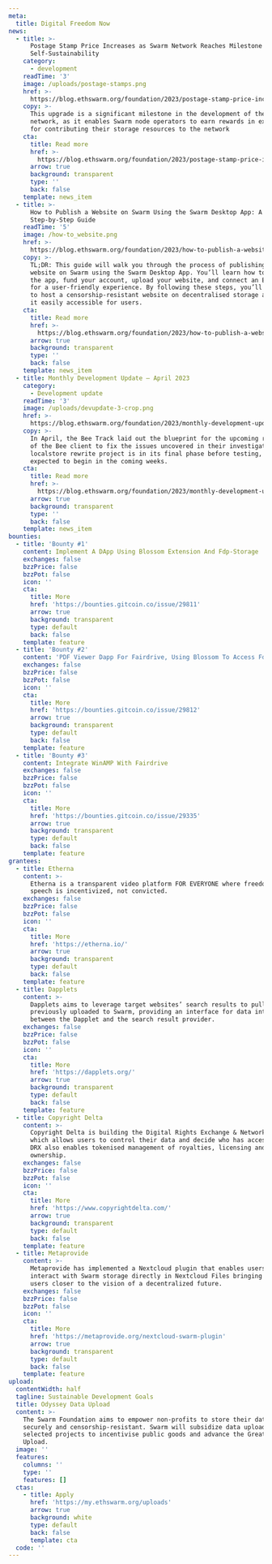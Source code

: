 ```yaml
---
meta:
  title: Digital Freedom Now
news:
  - title: >-
      Postage Stamp Price Increases as Swarm Network Reaches Milestone of
      Self-Sustainability
    category:
      - development
    readTime: '3'
    image: /uploads/postage-stamps.png
    href: >-
      https://blog.ethswarm.org/foundation/2023/postage-stamp-price-increases-as-swarm-network-reaches-milestone-of-self-sustainability/
    copy: >-
      This upgrade is a significant milestone in the development of the Swarm
      network, as it enables Swarm node operators to earn rewards in exchange
      for contributing their storage resources to the network
    cta:
      title: Read more
      href: >-
        https://blog.ethswarm.org/foundation/2023/postage-stamp-price-increases-as-swarm-network-reaches-milestone-of-self-sustainability/
      arrow: true
      background: transparent
      type: ''
      back: false
    template: news_item
  - title: >-
      How to Publish a Website on Swarm Using the Swarm Desktop App: A
      Step-by-Step Guide
    readTime: '5'
    image: /how-to_website.png
    href: >-
      https://blog.ethswarm.org/foundation/2023/how-to-publish-a-website-on-swarm-using-the-swarm-desktop-app-a-step-by-step-guide/
    copy: >-
      TL;DR: This guide will walk you through the process of publishing a
      website on Swarm using the Swarm Desktop App. You’ll learn how to install
      the app, fund your account, upload your website, and connect an ENS domain
      for a user-friendly experience. By following these steps, you’ll be able
      to host a censorship-resistant website on decentralised storage and make
      it easily accessible for users.
    cta:
      title: Read more
      href: >-
        https://blog.ethswarm.org/foundation/2023/how-to-publish-a-website-on-swarm-using-the-swarm-desktop-app-a-step-by-step-guide/
      arrow: true
      background: transparent
      type: ''
      back: false
    template: news_item
  - title: Monthly Development Update – April 2023
    category:
      - Development update
    readTime: '3'
    image: /uploads/devupdate-3-crop.png
    href: >-
      https://blog.ethswarm.org/foundation/2023/monthly-development-update-april-2023/
    copy: >-
      In April, the Bee Track laid out the blueprint for the upcoming releases
      of the Bee client to fix the issues uncovered in their investigation. The
      localstore rewrite project is in its final phase before testing, which is
      expected to begin in the coming weeks.
    cta:
      title: Read more
      href: >-
        https://blog.ethswarm.org/foundation/2023/monthly-development-update-april-2023/
      arrow: true
      background: transparent
      type: ''
      back: false
    template: news_item
bounties:
  - title: 'Bounty #1'
    content: Implement A DApp Using Blossom Extension And Fdp-Storage
    exchanges: false
    bzzPrice: false
    bzzPot: false
    icon: ''
    cta:
      title: More
      href: 'https://bounties.gitcoin.co/issue/29811'
      arrow: true
      background: transparent
      type: default
      back: false
    template: feature
  - title: 'Bounty #2'
    content: 'PDF Viewer Dapp For Fairdrive, Using Blossom To Access Fdp-Storage'
    exchanges: false
    bzzPrice: false
    bzzPot: false
    icon: ''
    cta:
      title: More
      href: 'https://bounties.gitcoin.co/issue/29812'
      arrow: true
      background: transparent
      type: default
      back: false
    template: feature
  - title: 'Bounty #3'
    content: Integrate WinAMP With Fairdrive
    exchanges: false
    bzzPrice: false
    bzzPot: false
    icon: ''
    cta:
      title: More
      href: 'https://bounties.gitcoin.co/issue/29335'
      arrow: true
      background: transparent
      type: default
      back: false
    template: feature
grantees:
  - title: Etherna
    content: >-
      Etherna is a transparent video platform FOR EVERYONE where freedom of
      speech is incentivized, not convicted.
    exchanges: false
    bzzPrice: false
    bzzPot: false
    icon: ''
    cta:
      title: More
      href: 'https://etherna.io/'
      arrow: true
      background: transparent
      type: default
      back: false
    template: feature
  - title: Dapplets
    content: >-
      Dapplets aims to leverage target websites’ search results to pull data
      previously uploaded to Swarm, providing an interface for data interchange
      between the Dapplet and the search result provider.
    exchanges: false
    bzzPrice: false
    bzzPot: false
    icon: ''
    cta:
      title: More
      href: 'https://dapplets.org/'
      arrow: true
      background: transparent
      type: default
      back: false
    template: feature
  - title: Copyright Delta
    content: >-
      Copyright Delta is building the Digital Rights Exchange & Network (DRX)
      which allows users to control their data and decide who has access to it.
      DRX also enables tokenised management of royalties, licensing and
      ownership.
    exchanges: false
    bzzPrice: false
    bzzPot: false
    icon: ''
    cta:
      title: More
      href: 'https://www.copyrightdelta.com/'
      arrow: true
      background: transparent
      type: default
      back: false
    template: feature
  - title: Metaprovide
    content: >-
      Metaprovide has implemented a Nextcloud plugin that enables users to
      interact with Swarm storage directly in Nextcloud Files bringing Nextcloud
      users closer to the vision of a decentralized future.
    exchanges: false
    bzzPrice: false
    bzzPot: false
    icon: ''
    cta:
      title: More
      href: 'https://metaprovide.org/nextcloud-swarm-plugin'
      arrow: true
      background: transparent
      type: default
      back: false
    template: feature
upload:
  contentWidth: half
  tagline: Sustainable Development Goals
  title: Odyssey Data Upload
  content: >-
    The Swarm Foundation aims to empower non-profits to store their data
    securely and censorship-resistant. Swarm will subsidize data uploads from
    selected projects to incentivise public goods and advance the Great Data
    Upload.
  image: ''
  features:
    columns: ''
    type: ''
    features: []
  ctas:
    - title: Apply
      href: 'https://my.ethswarm.org/uploads'
      arrow: true
      background: white
      type: default
      back: false
      template: cta
  code: ''
---
```






